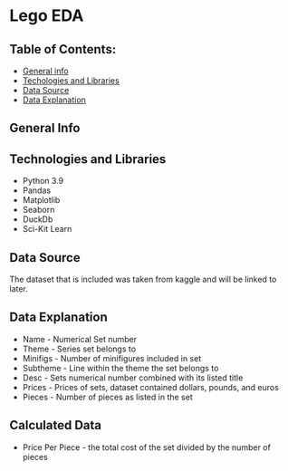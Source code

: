 # Lego EDA

## Table of Contents:
* [General info](#general-info)
* [Techologies and Libraries](#technologies-and-libraries)
* [Data Source](#data-source)
* [Data Explanation](#data-explanation)

## General Info



## Technologies and Libraries

* Python 3.9
* Pandas
* Matplotlib
* Seaborn
* DuckDb
* Sci-Kit Learn


## Data Source
 The dataset that is included was taken from kaggle and will be linked to later.




## Data Explanation
* Name - Numerical Set number 
* Theme - Series set belongs to
* Minifigs - Number of minifigures included in set
* Subtheme - Line within the theme the set belongs to
* Desc - Sets numerical number combined with its listed title
* Prices - Prices of sets, dataset contained dollars, pounds, and euros
* Pieces - Number of pieces as listed in the set

## Calculated Data
* Price Per Piece - the total cost of the set divided by the number of pieces
